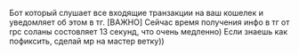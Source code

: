 Бот который слушает все входящие транзакции на ваш кошелек и уведомляет об этом в тг.
[ВАЖНО] Сейчас время получения инфо в тг от rpc соланы состовляет 13 секунд, что очень медленно) Если знаешь как пофиксить, сделай мр на мастер ветку))

